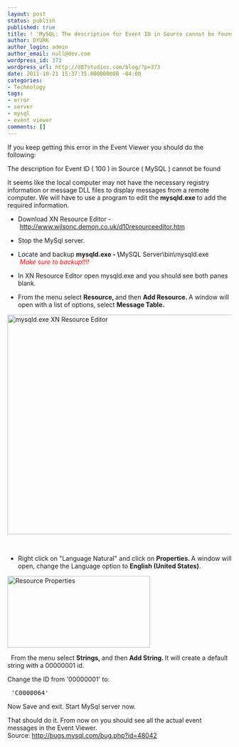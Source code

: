 ```yaml
---
layout: post
status: publish
published: true
title: ! 'MySQL: The description for Event ID in Source cannot be found.'
author: DYURK
author_login: admin
author_email: null@dev.com
wordpress_id: 373
wordpress_url: http://d87studios.com/blog/?p=373
date: 2011-10-21 15:37:35.000000000 -04:00
categories:
- Technology
tags:
- error
- server
- mysql
- event viewer
comments: []
---
```

If you keep getting this error in the Event Viewer you should do the following:
<p class="wp-caption">The description for Event ID ( 100 ) in Source ( MySQL ) cannot be found</p>
It seems like the local computer may not have the necessary registry information or message DLL files to display messages from a remote computer. We will have to use a program to edit the <strong>mysqld.exe </strong>to add the required information.
<ul>
	<li>Download XN Resource Editor - <a href="http://www.wilsonc.demon.co.uk/d10resourceeditor.htm">http://www.wilsonc.demon.co.uk/d10resourceeditor.htm</a></li>
</ul>
<ul>
	<li>Stop the MySql server.</li>
</ul>
<ul>
	<li>Locate and backup <strong>mysqld.exe - \</strong>MySQL Server\bin\mysqld.exe    <span style="color: #ff0000;"><em>Make sure to backup!!!!</em></span></li>
</ul>
<ul>
	<li>In XN Resource Editor open mysqld.exe and you should see both panes blank.</li>
</ul>
<ul>
	<li>From the menu select <strong>Resource, </strong>and then <strong>Add Resource. </strong>A window will open with a list of options, select <strong>Message Table.</strong></li>
</ul>
<div>

<a href="http://d87studios.com/blog/wp-content/uploads/2011/10/mysql-e1319210020404.png"><img class="size-full wp-image-375" title="mysqld.exe XN Resource Editor" src="http://d87studios.com/blog/wp-content/uploads/2011/10/mysql-e1319210020404.png" alt="mysqld.exe XN Resource Editor" width="581" height="493" /></a>

&nbsp;

</div>
<ul>
	<li>Right click on "Language Natural" and click on <strong>Properties. </strong>A window will open, change the Language option to <strong>English (United States)</strong>.</li>
</ul>
<div>

<a href="http://d87studios.com/blog/wp-content/uploads/2011/10/mysql01.png"><img class="size-full wp-image-378" title="Resource Properties" src="http://d87studios.com/blog/wp-content/uploads/2011/10/mysql01.png" alt="Resource Properties" width="320" height="161" /></a>

</div>
&nbsp;
From the menu select <strong>Strings, </strong>and then <strong>Add String. </strong>It will create a default string with a 00000001 id.

Change the ID from '00000001' to:
<pre> 'C0000064'</pre>

Now Save and exit. Start MySql server now.

<div>That should do it. From now on you should see all the actual event messages in the Event Viewer.</div>
<div>Source: <a href="http://bugs.mysql.com/bug.php?id=48042">http://bugs.mysql.com/bug.php?id=48042</a></div>
<div></div>
<div></div>
<div></div>
